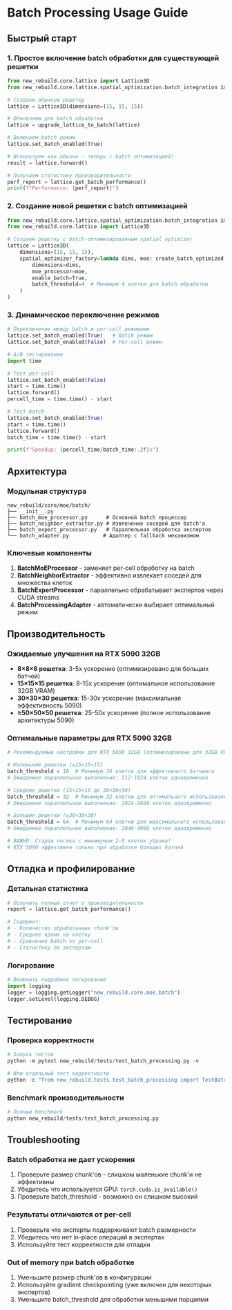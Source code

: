 # Batch Processing Usage Guide

## Быстрый старт

### 1. Простое включение batch обработки для существующей решетки

```python
from new_rebuild.core.lattice import Lattice3D
from new_rebuild.core.lattice.spatial_optimization.batch_integration import upgrade_lattice_to_batch

# Создаем обычную решетку
lattice = Lattice3D(dimensions=(15, 15, 15))

# Обновляем для batch обработки
lattice = upgrade_lattice_to_batch(lattice)

# Включаем batch режим
lattice.set_batch_enabled(True)

# Используем как обычно - теперь с batch оптимизацией!
result = lattice.forward()

# Получаем статистику производительности
perf_report = lattice.get_batch_performance()
print(f"Performance: {perf_report}")
```

### 2. Создание новой решетки с batch оптимизацией

```python
from new_rebuild.core.lattice.spatial_optimization.batch_integration import create_batch_optimized_spatial_optimizer
from new_rebuild.core.lattice import Lattice3D

# Создаем решетку с batch-оптимизированным spatial optimizer
lattice = Lattice3D(
    dimensions=(15, 15, 15),
    spatial_optimizer_factory=lambda dims, moe: create_batch_optimized_spatial_optimizer(
        dimensions=dims,
        moe_processor=moe,
        enable_batch=True,
        batch_threshold=4  # Минимум 4 клетки для batch обработки
    )
)
```

### 3. Динамическое переключение режимов

```python
# Переключение между batch и per-cell режимами
lattice.set_batch_enabled(True)   # Batch режим
lattice.set_batch_enabled(False)  # Per-cell режим

# A/B тестирование
import time

# Тест per-cell
lattice.set_batch_enabled(False)
start = time.time()
lattice.forward()
percell_time = time.time() - start

# Тест batch
lattice.set_batch_enabled(True)
start = time.time()
lattice.forward()
batch_time = time.time() - start

print(f"Speedup: {percell_time/batch_time:.2f}x")
```

## Архитектура

### Модульная структура

```
new_rebuild/core/moe/batch/
├── __init__.py
├── batch_moe_processor.py      # Основной batch процессор
├── batch_neighbor_extractor.py # Извлечение соседей для batch'а
├── batch_expert_processor.py   # Параллельная обработка экспертов
└── batch_adapter.py           # Адаптер с fallback механизмом
```

### Ключевые компоненты

1. **BatchMoEProcessor** - заменяет per-cell обработку на batch
2. **BatchNeighborExtractor** - эффективно извлекает соседей для множества клеток
3. **BatchExpertProcessor** - параллельно обрабатывает экспертов через CUDA streams
4. **BatchProcessingAdapter** - автоматически выбирает оптимальный режим

## Производительность

### Ожидаемые улучшения на RTX 5090 32GB

- **8×8×8 решетка**: 3-5x ускорение (оптимизировано для больших батчей)
- **15×15×15 решетка**: 8-15x ускорение (оптимальное использование 32GB VRAM)
- **30×30×30 решетка**: 15-30x ускорение (максимальная эффективность 5090)
- **≥50×50×50 решетка**: 25-50x ускорение (полное использование архитектуры 5090)

### Оптимальные параметры для RTX 5090 32GB

```python
# Рекомендуемые настройки для RTX 5090 32GB (оптимизированы для 32GB VRAM)

# Маленькие решетки (≤15×15×15)
batch_threshold = 16  # Минимум 16 клеток для эффективного батчинга
# Ожидаемое параллельное выполнение: 512-1024 клеток одновременно

# Средние решетки (15×15×15 до 30×30×30)
batch_threshold = 32  # Минимум 32 клетки для оптимального использования памяти
# Ожидаемое параллельное выполнение: 1024-2048 клеток одновременно

# Большие решетки (≥30×30×30)
batch_threshold = 64  # Минимум 64 клетки для максимального использования 5090
# Ожидаемое параллельное выполнение: 2048-4096 клеток одновременно

# ВАЖНО: Старая логика с минимумом 2-8 клеток убрана!
# RTX 5090 эффективен только при обработке больших батчей
```

## Отладка и профилирование

### Детальная статистика

```python
# Получить полный отчет о производительности
report = lattice.get_batch_performance()

# Содержит:
# - Количество обработанных chunk'ов
# - Среднее время на клетку
# - Сравнение batch vs per-cell
# - Статистику по экспертам
```

### Логирование

```python
# Включить подробное логирование
import logging
logger = logging.getLogger("new_rebuild.core.moe.batch")
logger.setLevel(logging.DEBUG)
```

## Тестирование

### Проверка корректности

```python
# Запуск тестов
python -m pytest new_rebuild/tests/test_batch_processing.py -v

# Или отдельный тест корректности
python -c "from new_rebuild.tests.test_batch_processing import TestBatchProcessing; t = TestBatchProcessing(); t.setup(); t.test_batch_vs_percell_correctness()"
```

### Benchmark производительности

```python
# Полный benchmark
python new_rebuild/tests/test_batch_processing.py
```

## Troubleshooting

### Batch обработка не дает ускорения

1. Проверьте размер chunk'ов - слишком маленькие chunk'и не эффективны
2. Убедитесь что используется GPU: `torch.cuda.is_available()`
3. Проверьте batch_threshold - возможно он слишком высокий

### Результаты отличаются от per-cell

1. Проверьте что эксперты поддерживают batch размерности
2. Убедитесь что нет in-place операций в экспертах
3. Используйте тест корректности для отладки

### Out of memory при batch обработке

1. Уменьшите размер chunk'ов в конфигурации
2. Используйте gradient checkpointing (уже включен для некоторых экспертов)
3. Уменьшите batch_threshold для обработки меньшими порциями